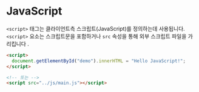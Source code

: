 # JavaScript

`<script>` 태그는 클라이언트측 스크립트(JavaScript)를 정의하는데 사용됩니다.  
`<script>` 요소는 스크립트문을 포함하거나 `src` 속성을 통해 외부 스크립트 파일을 가리킵니다 .


```html
<script>
  document.getElementById("demo").innerHTML = "Hello JavaScript!";
</script>

<!-- 또는 -->
<script src="../js/main.js"></script>
```




